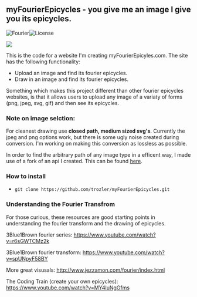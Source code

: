 ## myFourierEpicycles - you give me an image I give you its epicycles.

![Fourier][2]![License][3]

![](./promo/promo_raw.gif)

[2]: https://img.shields.io/badge/fourier-epicycles-blue
[3]: https://img.shields.io/badge/license-MIT-orange

This is the code for a website I'm creating myFourierEpicyles.com. The site has the following functionality:

- Upload an image and find its fourier epicycles.
- Draw in an image and find its fourier epicycles.

Something which makes this project different than other fourier epicycles websites, is that it allows users to upload any image of a variaty of forms (png, jpeg, svg, gif) and then see its epicycles.

### Note on image selction:

For cleanest drawing use **closed path, medium sized svg's**. Currently the jpeg and png options work, but there is some ugly noise created during conversion. I'm working on making this conversion as lossless as possible.

In order to find the arbitrary path of any image type in a efficent way, I made use of a fork of an api I created. This can be found [here](https://github.com/trozler/ImageToPoints).

### How to install

- `git clone https://github.com/trozler/myFourierEpicycles.git`

### Understanding the Fourier Transfrom

For those curious, these resources are good starting points in understanding the fourier transform and the drawing of epicycles.

3Blue1Brown fourier series:
https://www.youtube.com/watch?v=r6sGWTCMz2k

3Blue1Brown fourier transform:
https://www.youtube.com/watch?v=spUNpyF58BY

More great visusals:
http://www.jezzamon.com/fourier/index.html

The Coding Train (create your own epicycles):
https://www.youtube.com/watch?v=MY4luNgGfms
